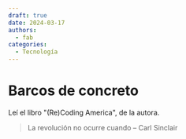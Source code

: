 ```yaml
--- 
draft: true
date: 2024-03-17
authors:
  - fab
categories:
  - Tecnología
---
```


# Barcos de concreto

Leí el libro "(Re)Coding America", de la autora.

> La revolución no ocurre cuando 
> – Carl Sinclair
